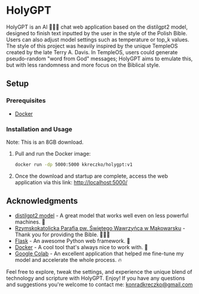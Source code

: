 # HolyGPT

HolyGPT is an AI 🚀🚀🚀 chat web application based on the distilgpt2 model, designed to finish text inputted by the user in the style of the Polish Bible. Users can also adjust model settings such as temperature or top_k values. The style of this project was heavily inspired by the unique TempleOS created by the late Terry A. Davis. In TempleOS, users could generate pseudo-random "word from God" messages; HolyGPT aims to emulate this, but with less randomness and more focus on the Biblical style.

## Setup

### Prerequisites
- [Docker](https://www.docker.com/)

### Installation and Usage
Note: This is an 8GB download.

1. Pull and run the Docker image:

    ```sh
    docker run -dp 5000:5000 kkreczko/holygpt:v1
    ```

2. Once the download and startup are complete, access the web application via this link: [http://localhost:5000/](http://localhost:5000/)

## Acknowledgments

- [distilgpt2 model](https://huggingface.co/distilbert/distilgpt2) - A great model that works well even on less powerful machines. 🤟
- [Rzymskokatolicka Parafia pw. Świętego Wawrzyńca w Mąkowarsku](http://www.makowarsko-parafia.pl/downloads/PS.pdf) - Thank you for providing the Bible. 🙏🙏🙏
- [Flask](https://flask.palletsprojects.com/en/3.0.x/) - An awesome Python web framework. 📯
- [Docker](https://www.docker.com/) - A cool tool that's always nice to work with. 🐳
- [Google Colab](https://colab.research.google.com/) - An excellent application that helped me fine-tune my model and accelerate the whole process. 🔥

Feel free to explore, tweak the settings, and experience the unique blend of technology and scripture with HolyGPT. Enjoy! If you have any questions and suggestions you're welcome to contact me: konradkreczko@gmail.com
